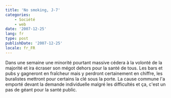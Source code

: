 ```yaml
---
title: 'No smoking, J-7'
categories:
    - Société
    - web
date: '2007-12-25'
lang: fr
type: post
publishDate: '2007-12-25'
locale: fr_FR
---
```


Dans une semaine une minorité pourtant massive cédera à la volonté de la majorité et ira écraser son mégot dehors pour la santé de tous. Les bars et pubs y gagneront en fraîcheur mais y perdront certainement en chiffre, les buralistes mettront pour certains la clé sous la porte. La cause commune l'a emporté devant la demande individuelle malgré les difficultés et ça, c'est un pas de géant pour la santé public.